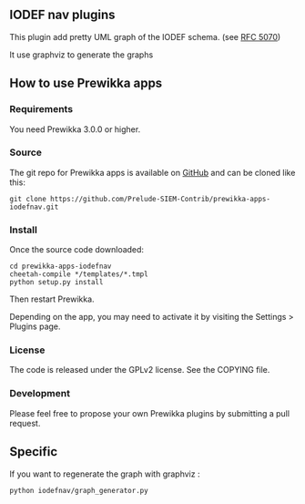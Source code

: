 ## IODEF nav plugins

This plugin add pretty UML graph of the IODEF schema. (see [RFC 5070](https://www.ietf.org/rfc/rfc5070.txt))

It use graphviz to generate the graphs

## How to use Prewikka apps

### Requirements

You need Prewikka 3.0.0 or higher.

### Source

The git repo for Prewikka apps is available on [GitHub](https://github.com/Prelude-SIEM-Contrib/prewikka-apps-iodefnav) and can be cloned like this:

    git clone https://github.com/Prelude-SIEM-Contrib/prewikka-apps-iodefnav.git

### Install

Once the source code downloaded:

    cd prewikka-apps-iodefnav
    cheetah-compile */templates/*.tmpl
    python setup.py install

Then restart Prewikka.

Depending on the app, you may need to activate it by visiting the Settings > Plugins page.

### License

The code is released under the GPLv2 license. See the COPYING file.

### Development

Please feel free to propose your own Prewikka plugins by submitting a pull request.

## Specific

If you want to regenerate the graph with graphviz :

    python iodefnav/graph_generator.py
